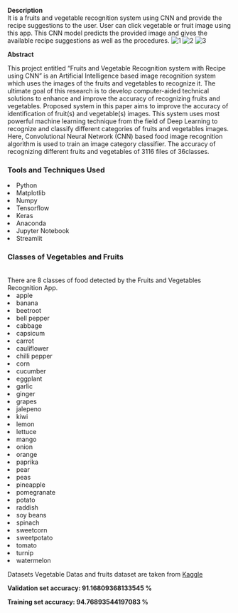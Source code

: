<strong>Description</strong><br>
It is a fruits and vegetable recognition system using CNN and provide the recipe suggestions to the user. User can click vegetable or fruit image using this app. This CNN model predicts the provided image and gives the available recipe suggestions as well as the procedures.
![1](https://github.com/user-attachments/assets/79ddbf84-f1a8-4f3b-96f8-d608f656a5ea)
![2](https://github.com/user-attachments/assets/b2b0f00e-7635-4bc8-a6ef-bf0acc572838)
![3](https://github.com/user-attachments/assets/94d905e2-9dac-4836-b532-1a582bb1ad84)

<strong>Abstract</strong><br>

This project entitled “Fruits and Vegetable Recognition system with Recipe using CNN” is an Artificial Intelligence based image recognition system which uses the images of the fruits and vegetables to recognize it. The ultimate goal of this research is to develop computer-aided technical solutions to enhance and improve the accuracy of recognizing fruits and vegetables. Proposed system in this paper aims to improve the accuracy of identification of fruit(s) and vegetable(s) images. This system uses most powerful machine learning technique from the field of Deep Learning to recognize and classify different categories of fruits and vegetables images. Here, Convolutional Neural Network (CNN) based food image recognition algorithm is used to train an image category classifier. The accuracy of recognizing different fruits and vegetables of 3116 files of 36classes.

### Tools and Techniques Used
<li>Python</li>
<li>Matplotlib</li>
<li>Numpy</li>
<li>Tensorflow</li>
<li>Keras</li>
<li>Anaconda</li>
<li>Jupyter Notebook</li>
<li>Streamlit</li>

### Classes of Vegetables and Fruits
<br>
There are 8 classes of food detected by the Fruits and Vegetables Recognition App.<br>
<li>apple</li>
<li>banana</li>
<li>beetroot</li>
<li>bell pepper</li>
<li>cabbage</li>
<li>capsicum</li>
<li>carrot</li>
<li>cauliflower</li>
<li>chilli pepper</li>
<li>corn</li>
<li>cucumber</li>
<li>eggplant</li>
<li>garlic</li>
<li>ginger</li>
<li>grapes</li>
<li>jalepeno</li>
<li>kiwi</li>
<li>lemon</li>
<li>lettuce</li>
<li>mango</li>
<li>onion</li>
<li>orange</li>
<li>paprika</li>
<li>pear</li>
<li>peas</li>
<li>pineapple</li>
<li>pomegranate</li>
<li>potato</li>
<li>raddish</li>
<li>soy beans</li>
<li>spinach</li>
<li>sweetcorn</li>
<li>sweetpotato</li>
<li>tomato</li>
<li>turnip</li>
<li>watermelon</li>

Datasets 
Vegetable Datas and fruits dataset are taken from <a href ="https://www.kaggle.com/datasets/kritikseth/fruit-and-vegetable-image-recognition">Kaggle</a>

<strong>Validation set accuracy: 91.16809368133545 %</strong><br>

<strong>Training set accuracy: 94.76893544197083 %</strong><br>



